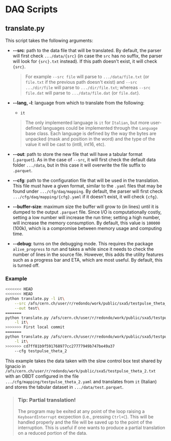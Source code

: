 # DAQ Scripts

## translate.py

This script takes the following arguments:

- **--src**: path to the data file that will be translated. 
By default, the parser will first check `.../data/{src}` (in case the `src` has no suffix, the parser will look for `{src}.txt` instead). If this path doesn't exist, it will check `{src}`.

    > For example `--src file` will parse to `.../data/file.txt` (or `file.txt` if the previous path doesn't exist) and `--src .../dir/file` will parse to `.../dir/file.txt`; whereas `--src file.dat` will parse to `.../data/file.dat` (or `file.dat`).

- **--lang, -l**: language from which to translate from the following:
    - `it`

    > The only implemented language is `it` for `Italian`, but more user-defined languages could be implemented through the `Language` base class. Each language is defined by the way the bytes are unpacked (mask and position in the word) and the type of the value it will be cast to (int8, int16, etc).

- **--out**: path to store the new file that will have a tabular format (`.parquet`). As in the case of `--src`, it will first check the default data folder `.../data`, but in this case it will overwrite the file suffix to `.parquet`.

- **--cfg**: path to the configuration file that will be used in the translation. This file must have a given format, similar to the `.yaml` files that may be found under `.../cfg/daq/mapping`. By default, the parser will first check `.../cfg/daq/mapping/{cfg}.yaml` if it doesn't exist, it will check `{cfg}`.

- **--buffer-size**: maximum size the buffer will grow to (in lines) until it is dumped to the output `.parquet` file. Since I/O is computationally costly, setting a low number will increase the run time; setting a high number, will increase the memory consumption. By default, this value is `100000` (100k), which is a compromise between memory usage and computing time.

- **--debug**: turns on the debugging mode. This requires the package `alive_progress` to run and takes a while since it needs to check the number of lines in the source file. However, this adds the utility features such as a progress bar and ETA, which are most useful. By default, this is turned off.


### Example
```bash
<<<<<<< HEAD
<<<<<<< HEAD
python translate.py -l it\
    --src /afs/cern.ch/user/r/redondo/work/public/sxa5/testpulse_theta_2.txt\
    --out test\
=======
python translate.py /afs/cern.ch/user/r/redondo/work/public/sxa5/testpulse_theta_2.txt test\
    -l it\
>>>>>>> First local commit
=======
python translate.py /afs/cern.ch/user/r/redondo/work/public/sxa5/testpulse_theta_2.txt test\
    -l it\
>>>>>>> cd7ff81b9f591768977cc27777949b747be49a37
    --cfg testpulse_theta_2
```
This example takes the data taken with the slow control box test shared by Ignacio in `/afs/cern.ch/user/r/redondo/work/public/sxa5/testpulse_theta_2.txt` with an OBDT configured in the file `.../cfg/mapping/testpulse_theta_2.yaml` and translates from `it` (Italian) and stores the tabular dataset in `.../data/test.parquet`.

> ### Tip: Partial translation!
> The program may be exited at any point of the loop raising a `KeyboardInterrupt` excpection (i.e., pressing `Ctrl+C`). This will be handled properly and the file will be saved up to the point of the interruption. This is useful if one wants to produce a partial translation on a reduced portion of the data.

